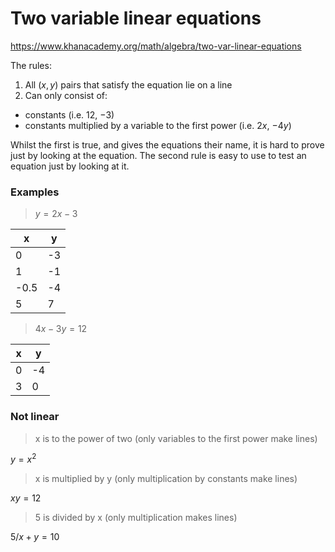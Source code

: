 # Two variable linear equations

<https://www.khanacademy.org/math/algebra/two-var-linear-equations>

The rules:

1. All $(x, y)$ pairs that satisfy the equation lie on a line
2. Can only consist of:
  * constants (i.e. $12$, $-3$)
  * constants multiplied by a variable to the first power (i.e. $2x$, $-4y$)

Whilst the first is true, and gives the equations their name, it is hard to prove just by looking at the equation. The second rule is easy to use to test an equation just by looking at it.

### Examples

> $y = 2x - 3$

|  x   |  y |
|---   |--- |
|  0   | -3 |
|  1   | -1 |
| -0.5 |  -4 |  
|  5   |  7 |

> $4x - 3y = 12$

| x |  y |
|---|--- |
| 0 | -4 |
| 3 |  0 |

### Not linear

> x is to the power of two (only variables to the first power make lines)

$y = x^2$ 

> x is multiplied by y (only multiplication by constants make lines)

$xy = 12$

> 5 is divided by x (only multiplication makes lines)

$5/x + y = 10$
